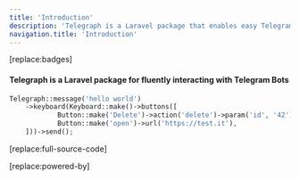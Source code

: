 ```yaml
---
title: 'Introduction'
description: 'Telegraph is a Laravel package that enables easy Telegram Bots interaction'
navigation.title: 'Introduction'
---
```


[replace:badges]


#### Telegraph is a Laravel package for fluently interacting with Telegram Bots


```php
Telegraph::message('hello world')
    ->keyboard(Keyboard::make()->buttons([
            Button::make('Delete')->action('delete')->param('id', '42'),
            Button::make('open')->url('https://test.it'),
    ]))->send();
```

[replace:full-source-code]


[replace:powered-by]
